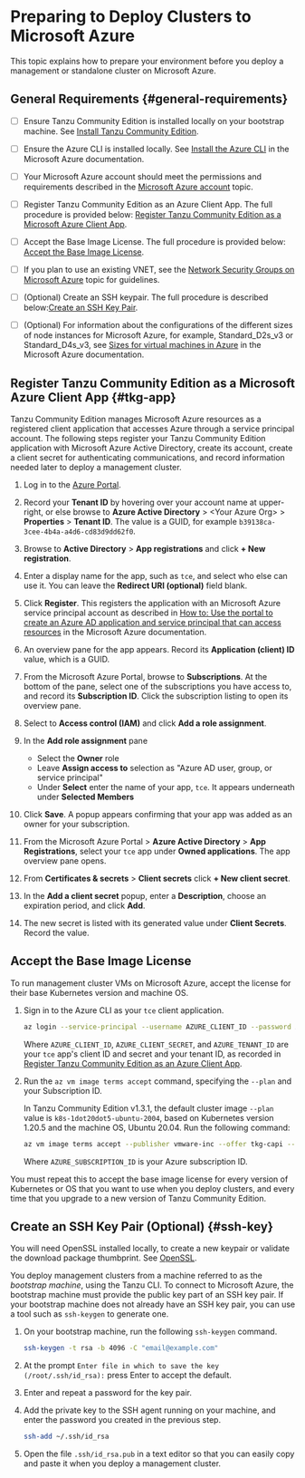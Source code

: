 # Preparing to Deploy Clusters to Microsoft Azure

This topic explains how to prepare your environment before you deploy a management or standalone cluster on Microsoft Azure.

<!--If you are installing Tanzu Community Edition on Azure VMware Solution (AVS), you are installing to a vSphere environment.
See [Preparing Azure VMware Solution on Microsoft Azure](prepare-maas.md#prep-avs) in _Prepare a vSphere Management as a Service Infrastructure_ to prepare your environment
and [Prepare to Deploy Management Clusters to vSphere](vsphere.md) to deploy management clusters.

## <a id="process diagram"></a> Installation Process Overview

The following diagram shows the high-level steps for installing a Tanzu Community Edition management cluster on Azure, and the interfaces you use to perform them.

These steps include the preparations listed below plus the procedures described in either [Deploy Management Clusters with the Installer Interface](deploy-ui.md) or [Deploy Management Clusters from a Configuration File](deploy-cli.md).

![Process Diagram: Start, Install the Tanzu CLI, Register a TKG App on Azure, Accept the Base Image License. If first deploy and no advanced config options, deploy with installer interface. Else deploy with config file.](../images/azure-install-process.png)-->

## General Requirements {#general-requirements}

* [ ] Ensure Tanzu Community Edition is installed locally on your bootstrap machine. See [Install Tanzu Community Edition](cli-installation).

* [ ] Ensure the Azure CLI is installed locally.  See [Install the Azure CLI](https://docs.microsoft.com/en-us/cli/azure/install-azure-cli) in the Microsoft Azure documentation.

* [ ] Your Microsoft Azure account should meet the permissions and requirements described in the [Microsoft Azure account](ref-azure/#microsoft-azure-account) topic.

* [ ] Register Tanzu Community Edition as an Azure Client App. The full procedure is provided below: [Register Tanzu Community Edition as a Microsoft Azure Client App](azure-mgmt/#tkg-app).

* [ ] Accept the Base Image License.  The full procedure is provided below: [Accept the Base Image License](azure-mgmt/#accept-the-base-image-license).

* [ ] If you plan to use an existing VNET, see the [Network Security Groups on Microsoft Azure](ref-azure/#nsgs) topic for guidelines.

* [ ] (Optional) Create an SSH keypair. The full procedure is described below:[Create an SSH Key Pair](azure-mgmt/#ssh-key).

* [ ] (Optional) For information about the configurations of the different sizes of node instances for Microsoft Azure, for example, Standard_D2s_v3 or Standard_D4s_v3, see [Sizes for virtual machines in Azure](https://docs.microsoft.com/en-us/azure/virtual-machines/sizes) in the  Microsoft Azure documentation.

## Register Tanzu Community Edition as a Microsoft Azure Client App {#tkg-app}

Tanzu Community Edition manages Microsoft Azure resources as a registered client application that accesses Azure through a service principal account.
The following steps register your Tanzu Community Edition application with Microsoft Azure Active Directory, create its account, create a client secret for authenticating communications, and record information needed later to deploy a management cluster.

1. Log in to the [Azure Portal](https://portal.azure.com).

1. Record your **Tenant ID** by hovering over your account name at upper-right, or else browse to **Azure Active Directory** > \<Your Azure Org\> > **Properties** > **Tenant ID**.  The value is a GUID, for example `b39138ca-3cee-4b4a-a4d6-cd83d9dd62f0`.

1. Browse to **Active Directory** > **App registrations** and click **+ New registration**.

1. Enter a display name for the app, such as `tce`, and select who else can use it.  You can leave the **Redirect URI (optional)** field blank.

1. Click **Register**.  This registers the application with an Microsoft Azure service principal account as described in [How to: Use the portal to create an Azure AD application and service principal that can access resources](https://docs.microsoft.com/en-us/azure/active-directory/develop/howto-create-service-principal-portal) in the Microsoft Azure documentation.

1. An overview pane for the app appears. Record its **Application (client) ID** value, which is a GUID.

1. From the Microsoft Azure Portal, browse to **Subscriptions**.  At the bottom of the pane, select one of the subscriptions you have access to, and record its **Subscription ID**.  Click the subscription listing to open its overview pane.

1. Select to **Access control (IAM)** and click **Add a role assignment**.

1. In the **Add role assignment** pane
   * Select the **Owner** role
   * Leave **Assign access to** selection as "Azure AD user, group, or service principal"
   * Under **Select** enter the name of your app, `tce`.  It appears underneath under **Selected Members**

1. Click **Save**. A popup appears confirming that your app was added as an owner for your subscription.

1. From the Microsoft Azure Portal > **Azure Active Directory** > **App Registrations**, select your `tce` app under **Owned applications**. The app overview pane opens.

1. From **Certificates & secrets** > **Client secrets** click **+ New client secret**.

1. In the **Add a client secret** popup, enter a **Description**, choose an expiration period, and click **Add**.

1. The new secret is listed with its generated value under **Client Secrets**.  Record the value.

## Accept the Base Image License

To run management cluster VMs on Microsoft Azure, accept the license for their base Kubernetes version and machine OS.

1. Sign in to the Azure CLI as your `tce` client application.

   ```bash
   az login --service-principal --username AZURE_CLIENT_ID --password AZURE_CLIENT_SECRET --tenant AZURE_TENANT_ID
   ```

   Where `AZURE_CLIENT_ID`, `AZURE_CLIENT_SECRET`, and `AZURE_TENANT_ID` are your `tce` app's client ID and secret and your tenant ID, as recorded in [Register Tanzu Community Edition as an Azure Client App](azure-mgmt/#tkg-app).

1. Run the `az vm image terms accept` command, specifying the `--plan` and your Subscription ID.

   In Tanzu Community Edition v1.3.1, the default cluster image `--plan` value is `k8s-1dot20dot5-ubuntu-2004`, based on Kubernetes version 1.20.5 and the  machine OS, Ubuntu 20.04. Run the following command:

   ```sh
   az vm image terms accept --publisher vmware-inc --offer tkg-capi --plan k8s-1dot20dot5-ubuntu-2004 --subscription AZURE_SUBSCRIPTION_ID
   ```

   Where `AZURE_SUBSCRIPTION_ID` is your Azure subscription ID.

You must repeat this to accept the base image license for every version of Kubernetes or OS that you want to use when you deploy clusters, and every time that you upgrade to a new version of Tanzu Community Edition.

## Create an SSH Key Pair (Optional) {#ssh-key}

You will need OpenSSL installed locally, to create a new keypair or validate the download package thumbprint.  See [OpenSSL](https://www.openssl.org).

You deploy management clusters from a machine referred to as the _bootstrap machine_, using the Tanzu CLI.
To connect to Microsoft Azure, the bootstrap machine must provide the public key part of an SSH key pair. If your bootstrap machine does not already have an SSH key pair, you can use a tool such as `ssh-keygen` to generate one.

1. On your bootstrap machine, run the following `ssh-keygen` command.

   ```sh
   ssh-keygen -t rsa -b 4096 -C "email@example.com"
   ```

1. At the prompt `Enter file in which to save the key (/root/.ssh/id_rsa):` press Enter to accept the default.
1. Enter and repeat a password for the key pair.
1. Add the private key to the SSH agent running on your machine, and enter the password you created in the previous step.

   ```sh
   ssh-add ~/.ssh/id_rsa
   ```

1. Open the file `.ssh/id_rsa.pub` in a text editor so that you can easily copy and paste it when you deploy a management cluster.
